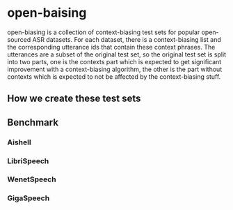 # open-baising

open-biasing is a collection of context-biasing test sets for popular open-sourced ASR datasets.
For each dataset, there is a context-biasing list and the corresponding utterance ids that contain these context phrases.
The utterances are a subset of the original test set, so the original test set is split into two parts, one is the contexts part which
is expected to get significant improvement with a context-biasing algorithm, the other is the part without contexts which is expected
to not be affected by the context-biasing stuff.


## How we create these test sets




## Benchmark

### Aishell


### LibriSpeech


### WenetSpeech



### GigaSpeech
